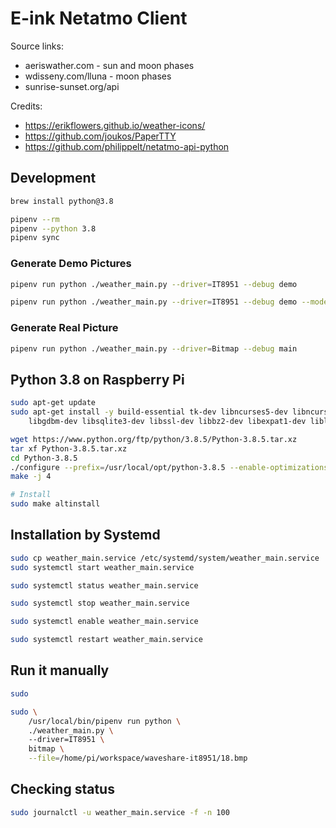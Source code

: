 # E-ink Netatmo Client

Source links:
- aeriswather.com - sun and moon phases
- wdisseny.com/lluna - moon phases
- sunrise-sunset.org/api

Credits:
- https://erikflowers.github.io/weather-icons/
- https://github.com/joukos/PaperTTY
- https://github.com/philippelt/netatmo-api-python

## Development

```bash
brew install python@3.8

pipenv --rm
pipenv --python 3.8
pipenv sync
```

### Generate Demo Pictures
```bash
pipenv run python ./weather_main.py --driver=IT8951 --debug demo
```

```bash
pipenv run python ./weather_main.py --driver=IT8951 --debug demo --modern
```


### Generate Real Picture
```bash
pipenv run python ./weather_main.py --driver=Bitmap --debug main
```

## Python 3.8 on Raspberry Pi

```bash
sudo apt-get update
sudo apt-get install -y build-essential tk-dev libncurses5-dev libncursesw5-dev libreadline6-dev libdb5.3-dev \
    libgdbm-dev libsqlite3-dev libssl-dev libbz2-dev libexpat1-dev liblzma-dev zlib1g-dev libffi-dev

wget https://www.python.org/ftp/python/3.8.5/Python-3.8.5.tar.xz
tar xf Python-3.8.5.tar.xz
cd Python-3.8.5
./configure --prefix=/usr/local/opt/python-3.8.5 --enable-optimizations
make -j 4

# Install
sudo make altinstall
```

## Installation by Systemd

```bash
sudo cp weather_main.service /etc/systemd/system/weather_main.service
sudo systemctl start weather_main.service

sudo systemctl status weather_main.service

sudo systemctl stop weather_main.service

sudo systemctl enable weather_main.service

sudo systemctl restart weather_main.service
```

## Run it manually

```bash
sudo 

sudo \
    /usr/local/bin/pipenv run python \
    ./weather_main.py \ 
    --driver=IT8951 \
    bitmap \
    --file=/home/pi/workspace/waveshare-it8951/18.bmp
```

## Checking status

```bash
sudo journalctl -u weather_main.service -f -n 100
```


